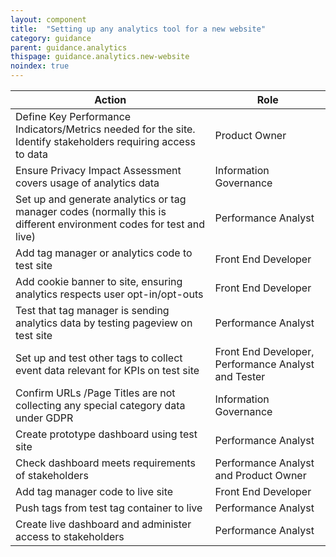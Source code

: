 ```yaml
---
layout: component
title:  "Setting up any analytics tool for a new website"
category: guidance
parent: guidance.analytics
thispage: guidance.analytics.new-website
noindex: true
---
```


<table class="ds_table">
<thead>
<tr>
<th>Action</th>
<th>Role</th></tr>
</thead>
<tbody>
<tr>
<td>Define Key Performance Indicators/Metrics needed for the site. Identify stakeholders requiring access to data</td>
<td>Product Owner</td>
</tr>
<tr>
<td>Ensure Privacy Impact Assessment covers usage of analytics data</td>
<td>Information Governance</td>
</tr>
<tr>
<td>Set up and generate analytics or tag manager codes (normally this is different environment codes for test and live)</td>
<td>Performance Analyst</td>
</tr>
<tr>
<td>Add tag manager or analytics code to test site</td>
<td>Front End Developer</td>
</tr>
<tr>
<td>Add cookie banner to site, ensuring analytics respects user opt-in/opt-outs</td>
<td>Front End Developer</td>
</tr>
<tr>
<td>Test that tag manager is sending analytics data by testing pageview on test site</td>
<td>Performance Analyst</td>
</tr>
<tr>
<td>Set up and test other tags to collect event data relevant for KPIs on test site</td>
<td>Front End Developer, Performance Analyst and Tester</td>
</tr>
<tr>
<td>Confirm URLs /Page Titles are not collecting any special category data under GDPR</td>
<td>Information Governance</td>
</tr>
<tr>
<td>Create prototype dashboard using test site</td>
<td>Performance Analyst</td>
</tr>
<tr>
<td>Check dashboard meets requirements of stakeholders</td>
<td>Performance Analyst and Product Owner</td>
</tr>
<tr>
<td>Add tag manager code to live site</td>
<td>Front End Developer</td>
</tr>
<tr>
<td>Push tags from test tag container to live</td>
<td>Performance Analyst</td>
</tr>
<tr>
<td>Create live dashboard and administer access to stakeholders</td>
<td>Performance Analyst</td>
</tr>
</tbody>
</table>
